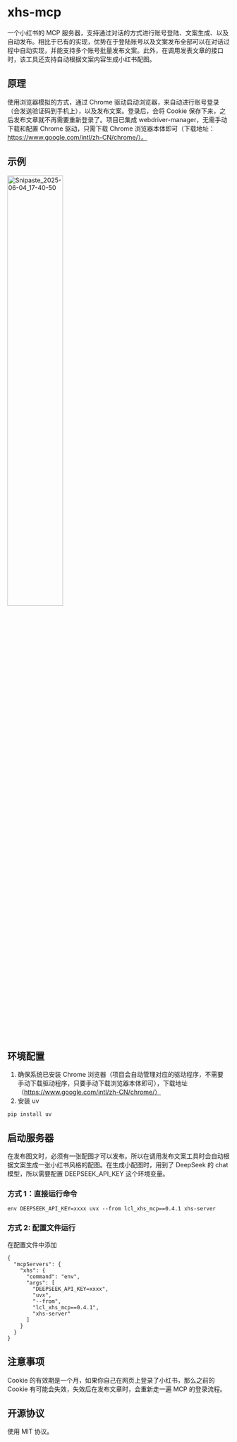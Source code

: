 # xhs-mcp

一个小红书的 MCP 服务器，支持通过对话的方式进行账号登陆、文案生成、以及自动发布。相比于已有的实现，优势在于登陆账号以及文案发布全部可以在对话过程中自动实现，并能支持多个账号批量发布文案。此外，在调用发表文章的接口时，该工具还支持自动根据文案内容生成小红书配图。

## 原理

使用浏览器模拟的方式，通过 Chrome 驱动启动浏览器，来自动进行账号登录（会发送验证码到手机上），以及发布文案。登录后，会将 Cookie 保存下来，之后发布文章就不再需要重新登录了。项目已集成 webdriver-manager，无需手动下载和配置 Chrome 驱动，只需下载 Chrome 浏览器本体即可（下载地址：https://www.google.com/intl/zh-CN/chrome/）。

## 示例

<img src="https://github.com/user-attachments/assets/6df5e84e-449a-42a6-ad87-23ed2eb67124" alt="Snipaste_2025-06-04_17-40-50" width="50%">

## 环境配置

1. 确保系统已安装 Chrome 浏览器（项目会自动管理对应的驱动程序，不需要手动下载驱动程序，只要手动下载浏览器本体即可），下载地址（https://www.google.com/intl/zh-CN/chrome/）
2. 安装 uv

```
pip install uv
```

## 启动服务器

在发布图文时，必须有一张配图才可以发布。所以在调用发布文案工具时会自动根据文案生成一张小红书风格的配图。在生成小配图时，用到了 DeepSeek 的 chat 模型，所以需要配置 DEEPSEEK_API_KEY 这个环境变量。

### 方式 1：直接运行命令

```
env DEEPSEEK_API_KEY=xxxx uvx --from lcl_xhs_mcp==0.4.1 xhs-server
```

### 方式 2: 配置文件运行

在配置文件中添加

```
{
  "mcpServers": {
    "xhs": {
      "command": "env",
      "args": [
        "DEEPSEEK_API_KEY=xxxx",
        "uvx",
        "--from",
        "lcl_xhs_mcp==0.4.1",
        "xhs-server"
      ]
    }
  }
}
```

## 注意事项

Cookie 的有效期是一个月，如果你自己在网页上登录了小红书，那么之前的 Cookie 有可能会失效，失效后在发布文章时，会重新走一遍 MCP 的登录流程。

## 开源协议

使用 MIT 协议。
